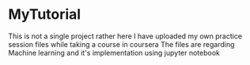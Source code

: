 # MyTutorial
This is not a single project rather here I have uploaded my own practice session files while taking a course in coursera
The files are regarding Machine learning and it's implementation using jupyter notebook 

